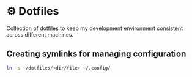 # ⚙️ Dotfiles

Collection of dotfiles to keep my development environment consistent across different machines.

## Creating symlinks for managing configuration

```bash
ln -s ~/dotfiles/<dir/file> ~/.config/
```
